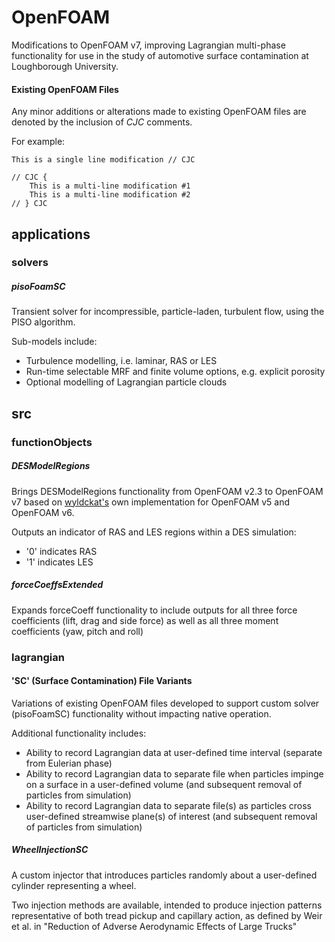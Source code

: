 # OpenFOAM

Modifications to OpenFOAM v7, improving Lagrangian multi-phase functionality for use in the study of automotive surface contamination at Loughborough University.

#### Existing OpenFOAM Files

Any minor additions or alterations made to existing OpenFOAM files are denoted by the inclusion of *CJC* comments.

For example:

```
This is a single line modification // CJC
```

```
// CJC {
    This is a multi-line modification #1
    This is a multi-line modification #2
// } CJC
```

## applications

### solvers

##### pisoFoamSC

Transient solver for incompressible, particle-laden, turbulent flow,
using the PISO algorithm.

Sub-models include:
- Turbulence modelling, i.e. laminar, RAS or LES
- Run-time selectable MRF and finite volume options, e.g. explicit porosity
- Optional modelling of Lagrangian particle clouds

## src

### functionObjects

##### DESModelRegions

Brings DESModelRegions functionality from OpenFOAM v2.3 to OpenFOAM v7 based on [wyldckat's](https://github.com/wyldckat/DESModelRegions) own implementation for OpenFOAM v5 and OpenFOAM v6.

Outputs an indicator of RAS and LES regions within a DES simulation:
- '0' indicates RAS
- '1' indicates LES

##### forceCoeffsExtended

Expands forceCoeff functionality to include outputs for all three force coefficients (lift, drag and side force) as well as all three moment coefficients (yaw, pitch and roll)

### lagrangian

#### 'SC' (Surface Contamination) File Variants

Variations of existing OpenFOAM files developed to support custom solver (pisoFoamSC) functionality without impacting native operation.

Additional functionality includes:
- Ability to record Lagrangian data at user-defined time interval (separate from Eulerian phase)
- Ability to record Lagrangian data to separate file when particles impinge on a surface in a user-defined volume (and subsequent removal of particles from simulation)
- Ability to record Lagrangian data to separate file(s) as particles cross user-defined streamwise plane(s) of interest (and subsequent removal of particles from simulation)

##### WheelInjectionSC

A custom injector that introduces particles randomly about a user-defined cylinder representing a wheel.

Two injection methods are available, intended to produce injection patterns representative of both tread pickup and capillary action, as defined by Weir et al. in "Reduction of Adverse Aerodynamic Effects of Large Trucks"
